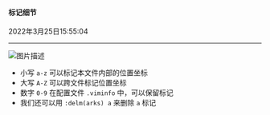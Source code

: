 #### 标记细节

2022年3月25日15:55:04

---

![图片描述](https://doc.shiyanlou.com/courses/uid1190679-20210128-1611796448274)

- 小写 `a-z` 可以标记本文件内部的位置坐标
- 大写 `A-Z` 可以跨文件标记位置坐标
- 数字 `0-9` 在配置文件 `.viminfo` 中，可以保留标记
- 我们还可以用 `:delm(arks) a` 来删除 `a` 标记